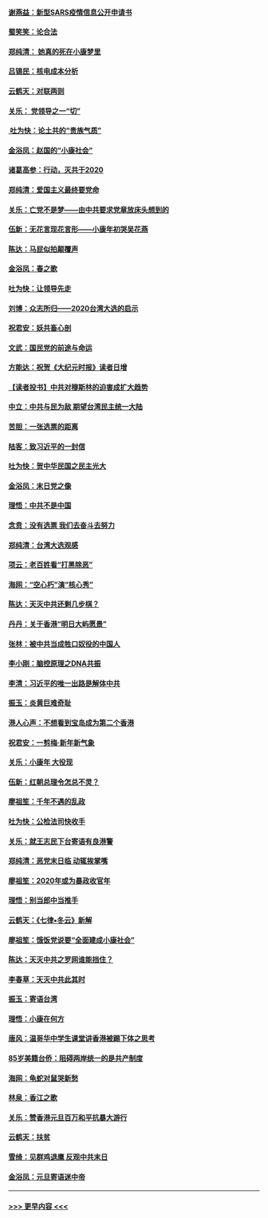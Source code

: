 #### [谢燕益：新型SARS疫情信息公开申请书](../pages/nsc993/n11808840.md?t=01220855) 
#### [蜀笑笑：论合法](../pages/nsc993/n11808064.md?t=01220855) 
#### [郑纯清： 她真的死在小康梦里](../pages/nsc993/n11806623.md?t=01220855) 
#### [吕锡民：核电成本分析](../pages/nsc993/n11806284.md?t=01220855) 
#### [云鹤天：对联两则](../pages/nsc993/n11805957.md?t=01220855) 
#### [关乐： 党领导之一“切”](../pages/nsc993/n11804505.md?t=01220855) 
#### [ 吐为快：论土共的“贵族气质”](../pages/nsc993/n11804490.md?t=01220855) 
#### [金浴凤：赵国的“小康社会”](../pages/nsc993/n11804452.md?t=01220855) 
#### [诸葛高参：行动，灭共于2020](../pages/nsc993/n11804120.md?t=01220855) 
#### [郑纯清：爱国主义最终要党命](../pages/nsc993/n11802197.md?t=01220855) 
#### [关乐：亡党不是梦——由中共要求党章放床头想到的](../pages/nsc993/n11802156.md?t=01220855) 
#### [伍新：无花言现花言形——小康年初哭吴花燕](../pages/nsc993/n11800044.md?t=01220855) 
#### [陈达：马屁似拍颠覆声](../pages/nsc993/n11800010.md?t=01220855) 
#### [金浴凤：春之歌](../pages/nsc993/n11797687.md?t=01220855) 
#### [吐为快：让领导先走](../pages/nsc993/n11797512.md?t=01220855) 
#### [刘博：众志所归——2020台湾大选的启示](../pages/nsc993/n11796878.md?t=01220855) 
#### [祝君安：妖共畜心剖](../pages/nsc993/n11794273.md?t=01220855) 
#### [文武：国民党的前途与命运](../pages/nsc993/n11794198.md?t=01220855) 
#### [方能达：祝贺《大纪元时报》读者日增](../pages/nsc993/n11793807.md?t=01220855) 
#### [【读者投书】中共对穆斯林的迫害成扩大趋势](../pages/nsc993/n11791371.md?t=01220855) 
#### [中立：中共与民为敌 期望台湾民主统一大陆](../pages/nsc993/n11790392.md?t=01220855) 
#### [苦胆：一张选票的距离](../pages/nsc993/n11788914.md?t=01220855) 
#### [陆客：致习近平的一封信](../pages/nsc993/n11788867.md?t=01220855) 
#### [吐为快：贺中华民国之民主光大](../pages/nsc993/n11788618.md?t=01220855) 
#### [金浴凤：末日党之像](../pages/nsc993/n11787475.md?t=01220855) 
#### [理悟：中共不是中国](../pages/nsc993/n11787463.md?t=01220855) 
#### [念贲：没有选票  我们去奋斗去努力](../pages/nsc993/n11787398.md?t=01220855) 
#### [郑纯清：台湾大选观感](../pages/nsc993/n11786210.md?t=01220855) 
#### [项云：老百姓看“打黑除恶”](../pages/nsc993/n11785398.md?t=01220855) 
#### [海网：“空心朽”演“核心秀”](../pages/nsc993/n11783874.md?t=01220855) 
#### [陈达：天灭中共还剩几步棋？](../pages/nsc993/n11783719.md?t=01220855) 
#### [丹丹：关于香港“明日大屿愿景”](../pages/nsc993/n11783273.md?t=01220855) 
#### [张林：被中共当成牲口奴役的中国人](../pages/nsc993/n11782397.md?t=01220855) 
#### [李小刚：脑控原理之DNA共振](../pages/nsc993/n11780962.md?t=01220855) 
#### [李清：习近平的唯一出路是解体中共](../pages/nsc993/n11780866.md?t=01220855) 
#### [振玉：炎黄巨难奇耻](../pages/nsc993/n11779632.md?t=01220855) 
#### [港人心声：不想看到宝岛成为第二个香港](../pages/nsc993/n11778817.md?t=01220855) 
#### [祝君安：一剪梅‧新年新气象](../pages/nsc993/n11776340.md?t=01220855) 
#### [关乐：小康年 大役现](../pages/nsc993/n11774213.md?t=01220855) 
#### [伍新：红朝总理令怎总不灵？](../pages/nsc993/n11770813.md?t=01220855) 
#### [廖祖笙：千年不遇的乱政](../pages/nsc993/n11770373.md?t=01220855) 
#### [吐为快：公检法司快收手](../pages/nsc993/n11770359.md?t=01220855) 
#### [关乐：就王志民下台寄语有良港警](../pages/nsc993/n11769903.md?t=01220855) 
#### [郑纯清：恶党末日临 动辄挨掌嘴](../pages/nsc993/n11769356.md?t=01220855) 
#### [廖祖笙：2020年或为暴政收官年](../pages/nsc993/n11768216.md?t=01220855) 
#### [理悟：别当郎中当推手](../pages/nsc993/n11768243.md?t=01220855) 
#### [云鹤天：《七律▪冬云》新解](../pages/nsc993/n11768204.md?t=01220855) 
#### [廖祖笙：饿饭党说要“全面建成小康社会”](../pages/nsc993/n11767482.md?t=01220855) 
#### [陈达：天灭中共之罗网谁能挡住？](../pages/nsc993/n11767465.md?t=01220855) 
#### [李春草：天灭中共此其时](../pages/nsc993/n11767452.md?t=01220855) 
#### [振玉：寄语台湾](../pages/nsc993/n11767432.md?t=01220855) 
#### [理悟：小康在何方](../pages/nsc993/n11767394.md?t=01220855) 
#### [唐风：温哥华中学生课堂讲香港被踢下体之思考](../pages/nsc993/n11766848.md?t=01220855) 
#### [85岁美籍台侨：阻碍两岸统一的是共产制度](../pages/nsc993/n11765043.md?t=01220855) 
#### [海网：龟蛇对鼠哭新愁](../pages/nsc993/n11764895.md?t=01220855) 
#### [林泉：香江之歌](../pages/nsc993/n11764415.md?t=01220855) 
#### [关乐：赞香港元旦百万和平抗暴大游行](../pages/nsc993/n11764382.md?t=01220855) 
#### [云鹤天：扶贫](../pages/nsc993/n11764245.md?t=01220855) 
#### [雪绮：见群鸡退鹰  反观中共末日](../pages/nsc993/n11762112.md?t=01220855) 
#### [金浴凤：元旦寄语迷中帝](../pages/nsc993/n11761788.md?t=01220855) 

----
#### [ >>> 更早内容 <<< ](../indexes/nsc993-earlier.md)
